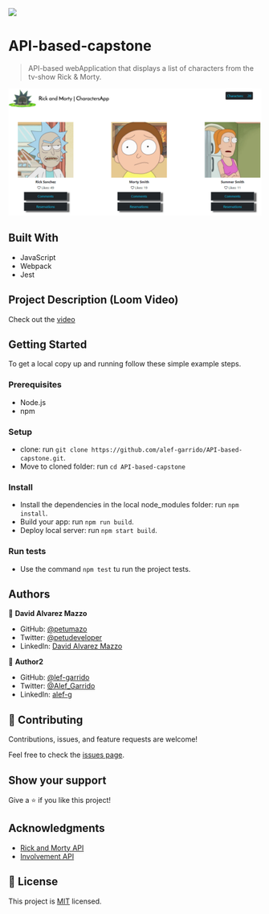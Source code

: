 ![](https://img.shields.io/badge/Microverse-blueviolet)
# API-based-capstone

> API-based webApplication that displays a list of characters from the tv-show Rick &amp; Morty. 

![screenshot](./docs/screen1.PNG)

## Built With

- JavaScript
- Webpack
- Jest

## Project Description (Loom Video)

Check out the [video](https://drive.google.com/file/d/1FIM3EQVa6xKtGcUa-CLj4ALGnYswZy2G/view?usp=sharing)


## Getting Started

To get a local copy up and running follow these simple example steps.

### Prerequisites

- Node.js
- npm

### Setup

- clone: run ```git clone https://github.com/alef-garrido/API-based-capstone.git```.
- Move to cloned folder: run ```cd API-based-capstone```

### Install

- Install the dependencies in the local node_modules folder: run ```npm install```.
- Build your app: run ```npm run build```.
- Deploy local server: run ```npm start build```.

### Run tests

- Use the command ```npm test``` tu run the project tests.

## Authors

👤 **David Alvarez Mazzo**

- GitHub: [@petumazo](https://github.com/petumazo)
- Twitter: [@petudeveloper](https://twitter.com/petudeveloper)
- LinkedIn: [David Alvarez Mazzo](https://www.linkedin.com/in/davidalvarezmazzo/)

👤 **Author2**

- GitHub: [@lef-garrido](https://github.com/alef-garrido)
- Twitter: [@Alef_Garrido](https://twitter.com/Alef_Garrido)
- LinkedIn: [alef-g](https://www.linkedin.com/in/alef-g/)

## 🤝 Contributing

Contributions, issues, and feature requests are welcome!

Feel free to check the [issues page](../../issues/).

## Show your support

Give a ⭐️ if you like this project!

## Acknowledgments

- [Rick and Morty API](https://rickandmortyapi.com/)
- [Involvement API](https://www.notion.so/Involvement-API-869e60b5ad104603aa6db59e08150270)

## 📝 License

This project is [MIT](./MIT.md) licensed.
